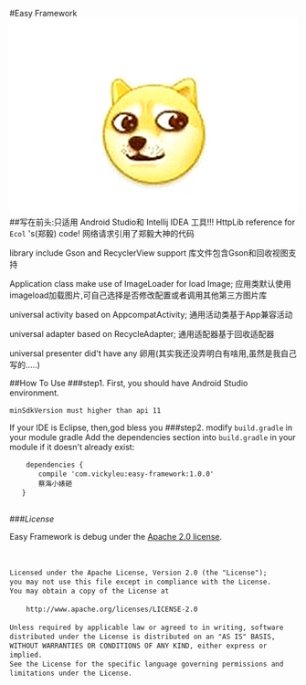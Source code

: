#Easy Framework
![alt text](./img/1.jpg)
##写在前头:只适用 Android Studio和 Intellij IDEA 工具!!!
HttpLib reference for ```  Ecol ``` 's(郑毅)  code!
网络请求引用了郑毅大神的代码

library include Gson and RecyclerView support
库文件包含Gson和回收视图支持

Application class make use of ImageLoader for load Image;
应用类默认使用imageload加载图片,可自己选择是否修改配置或者调用其他第三方图片库

universal activity based on AppcompatActivity;
通用活动类基于App兼容活动

universal adapter based on RecycleAdapter;
通用适配器基于回收适配器

universal presenter did't have any 卵用(其实我还没弄明白有啥用,虽然是我自己写的.....)


##How To Use
###step1. 
First, you should have Android Studio environment.
```
minSdkVersion must higher than api 11

```
If your IDE is Eclipse, then,god bless you 
###step2. 
modify `build.gradle` in your module gradle
Add the dependencies section into `build.gradle` in your module if it doesn't already exist:
```
    dependencies {
       compile 'com.vickyleu:easy-framework:1.0.0'
       蔡海小婊砸
   }


```

###*License*

Easy Framework is debug under the [Apache 2.0 license](LICENSE).

```


Licensed under the Apache License, Version 2.0 (the "License");
you may not use this file except in compliance with the License.
You may obtain a copy of the License at

    http://www.apache.org/licenses/LICENSE-2.0

Unless required by applicable law or agreed to in writing, software
distributed under the License is distributed on an "AS IS" BASIS,
WITHOUT WARRANTIES OR CONDITIONS OF ANY KIND, either express or implied.
See the License for the specific language governing permissions and
limitations under the License.